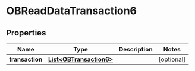 

# OBReadDataTransaction6


## Properties

| Name | Type | Description | Notes |
|------------ | ------------- | ------------- | -------------|
|**transaction** | [**List&lt;OBTransaction6&gt;**](OBTransaction6.md) |  |  [optional] |



